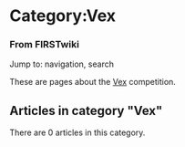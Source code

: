 # Category:Vex

### From FIRSTwiki

Jump to: navigation, search

These are pages about the [Vex](Vex "Vex" ) competition.

  

## Articles in category "Vex"

There are 0 articles in this category.

